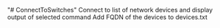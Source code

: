 "# ConnectToSwitches" 
Connect to list of network devices and display output of selected command
Add FQDN of the devices to devices.txt
